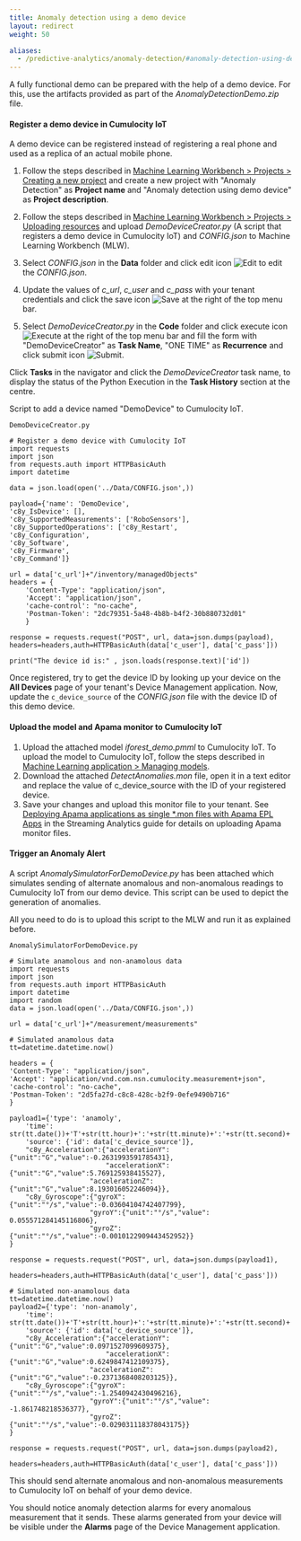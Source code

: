 ```yaml
---
title: Anomaly detection using a demo device
layout: redirect
weight: 50

aliases:
  - /predictive-analytics/anomaly-detection/#anomaly-detection-using-demo-device
---
```


A fully functional demo can be prepared with the help of a demo device. For this, use the artifacts provided as part of the *AnomalyDetectionDemo.zip* file.

#### Register a demo device in Cumulocity IoT

A demo device can be registered instead of registering a real phone and used as a replica of an actual mobile phone.

1. Follow the steps described in [ Machine Learning Workbench > Projects > Creating a new project](/machine-learning/web-app-mlw/#creating-a-new-project) and create a new project with "Anomaly Detection" as **Project name** and "Anomaly detection using demo device" as **Project description**.

2. Follow the steps described in [ Machine Learning Workbench > Projects > Uploading resources](/machine-learning/web-app-mlw/#uploading-resources) and upload *DemoDeviceCreator.py* (A script that registers a demo device in Cumulocity IoT) and *CONFIG.json* to Machine Learning Workbench (MLW).

3. Select *CONFIG.json* in the **Data** folder and click edit icon <img src="/images/zementis/mlw-edit-icon.png" alt="Edit" style="display:inline-block; margin:0"> to edit the *CONFIG.json*.

4. Update the values of *c_url*, *c_user* and *c_pass* with your tenant credentials and click the save icon <img src="/images/zementis/mlw-save-icon.png" alt="Save" style="display:inline-block; margin:0"> at the right of the top menu bar.

5. Select *DemoDeviceCreator.py* in the **Code** folder and click execute icon <img src="/images/zementis/mlw-execute-icon.png" alt="Execute" style="display:inline-block; margin:0"> at the right of the top menu bar and fill the form with "DemoDeviceCreator" as **Task Name**, "ONE TIME" as **Recurrence** and click submit icon <img src="/images/zementis/mlw-submit-icon.png" alt="Submit" style="display:inline-block; margin:0">.


Click **Tasks** in the navigator and click the *DemoDeviceCreator* task name, to display the status of the Python Execution in the **Task History** section at the centre.

Script to add a device named "DemoDevice" to Cumulocity IoT.

	DemoDeviceCreator.py
	
	# Register a demo device with Cumulocity IoT
	import requests
	import json
	from requests.auth import HTTPBasicAuth
	import datetime

	data = json.load(open('../Data/CONFIG.json',))

	payload={'name': 'DemoDevice',
	'c8y_IsDevice': [],
	'c8y_SupportedMeasurements': ['RoboSensors'],
	'c8y_SupportedOperations': ['c8y_Restart',
	'c8y_Configuration',
	'c8y_Software',
	'c8y_Firmware',
	'c8y_Command']}

	url = data['c_url']+"/inventory/managedObjects"
	headers = {
		'Content-Type': "application/json",
		'Accept': "application/json",
		'cache-control': "no-cache",
		'Postman-Token': "2dc79351-5a48-4b8b-b4f2-30b880732d01"
		}

	response = requests.request("POST", url, data=json.dumps(payload), headers=headers,auth=HTTPBasicAuth(data['c_user'], data['c_pass']))

	print("The device id is:" , json.loads(response.text)['id'])

Once registered, try to get the device ID by looking up your device on the **All Devices** page of your tenant's Device Management application. Now, update the `c_device_source` of the *CONFIG.json* file with the device ID of this demo device.

#### Upload the model and Apama monitor to Cumulocity IoT

1. Upload the attached model *iforest_demo.pmml* to Cumulocity IoT. To upload the model to Cumulocity IoT, follow the steps described in [Machine Learning application > Managing models](/machine-learning/web-app/#managing-models).
2. Download the attached *DetectAnomalies.mon* file, open it in a text editor and replace the value of c_device_source with the ID of your registered device.
3. Save your changes and upload this monitor file to your tenant. See [Deploying Apama applications as single \*.mon files with Apama EPL Apps](/apama/analytics-introduction/#single-mon-file) in the Streaming Analytics guide for details on uploading Apama monitor files.


#### Trigger an Anomaly Alert

A script *AnomalySimulatorForDemoDevice.py* has been attached which simulates sending of alternate anomalous and non-anomalous readings to Cumulocity IoT from our demo device. This script can be used to depict the generation of anomalies.

All you need to do is to upload this script to the MLW and run it as explained before.

	AnomalySimulatorForDemoDevice.py
    
	# Simulate anamolous and non-anamolous data
	import requests
	import json
	from requests.auth import HTTPBasicAuth
	import datetime
	import random
	data = json.load(open('../Data/CONFIG.json',))

	url = data['c_url']+"/measurement/measurements"

	# Simulated anamolous data
	tt=datetime.datetime.now()

	headers = {
	'Content-Type': "application/json",
	'Accept': "application/vnd.com.nsn.cumulocity.measurement+json",
	'cache-control': "no-cache",
	'Postman-Token': "2d5fa27d-c8c8-428c-b2f9-0efe9490b716"
	}

	payload1={'type': 'anamoly',
		'time': str(tt.date())+'T'+str(tt.hour)+':'+str(tt.minute)+':'+str(tt.second)+'+05:30',
		'source': {'id': data['c_device_source']},
		"c8y_Acceleration":{"accelerationY":{"unit":"G","value":-0.2631993591785431},
							"accelerationX":{"unit":"G","value":5.769125938415527},
						"accelerationZ":{"unit":"G","value":8.193016052246094}},
		"c8y_Gyroscope":{"gyroX":{"unit":"°/s","value":-0.03604104742407799},
						"gyroY":{"unit":"°/s","value": 0.055571284145116806},
						"gyroZ":{"unit":"°/s","value":-0.0010122909443452952}}
	}

	response = requests.request("POST", url, data=json.dumps(payload1), 
							headers=headers,auth=HTTPBasicAuth(data['c_user'], data['c_pass']))

	# Simulated non-anamolous data
	tt=datetime.datetime.now()
	payload2={'type': 'non-anamoly',
		'time': str(tt.date())+'T'+str(tt.hour)+':'+str(tt.minute)+':'+str(tt.second)+'+05:30',
		'source': {'id': data['c_device_source']},
		"c8y_Acceleration":{"accelerationY":{"unit":"G","value":0.0971527099609375},
							"accelerationX":{"unit":"G","value":0.6249847412109375},
						"accelerationZ":{"unit":"G","value":-0.2371368408203125}},
		"c8y_Gyroscope":{"gyroX":{"unit":"°/s","value":-1.2540942430496216},
						"gyroY":{"unit":"°/s","value": -1.861748218536377},
						"gyroZ":{"unit":"°/s","value":-0.029031118378043175}}
	}

	response = requests.request("POST", url, data=json.dumps(payload2), 
							headers=headers,auth=HTTPBasicAuth(data['c_user'], data['c_pass']))



This should send alternate anomalous and non-anomalous measurements to Cumulocity IoT on behalf of your demo device.

You should notice anomaly detection alarms for every anomalous measurement that it sends. These alarms generated from your device will be visible under the **Alarms** page of the Device Management application.